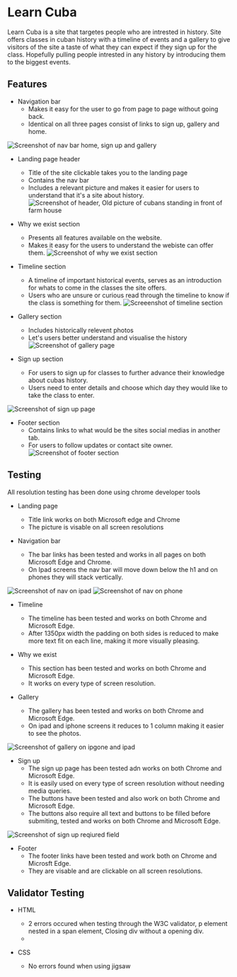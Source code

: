 # Learn Cuba

Learn Cuba is a site that targetes people who are intrested in history. Site offers 
classes in cuban history with a timeline of events and a gallery to give visitors of the site
a taste of what they can expect if they sign up for the class. Hopefully pulling people intrested
in any history by introducing them to the biggest events. 

## Features

- Navigation bar
    - Makes it easy for the user to go from page to page without going back.
    - Identical on all three pages consist of links to sign up, gallery and home.

![Screenshot of nav bar home, sign up and gallery](/assets/images/screenshot%20nav%20bar.png)


- Landing page header 
    - Title of the site clickable takes you to the landing page
    - Contains the nav bar 
    - Includes a relevant picture and makes it easier for users to understand that it's a site about history.
![Screenshot of header, Old picture of cubans standing in front of farm house](/assets/images/screenshot%20header.png "Header")

- Why we exist section 
    - Presents all features available on the website. 
    - Makes it easy for the users to understand the webiste can offer them.
![Screenshot of why we exist section](/assets/images/screenshot%20why%20we%20exist.png "Why we exist")

- Timeline section      
    - A timeline of important historical events, serves as an introduction for whats to come in the classes the site offers.
    - Users who are unsure or curious read through the timeline to know if the class is something for them.
![Screeenshot of timeline section](/assets/images/screenshot%20timeline.png "Entire timeline")

- Gallery section
    - Includes historically relevent photos 
    - Let's users better understand and visualise the history
![Screenshot of gallery page](/assets/images/screenshot%20gallery.png "Gallery")

- Sign up section 
     - For users to sign up for classes to further advance their knowledge about cubas history.
     - Users need to enter details and choose which day they would like to take the class to enter.

![Screenshot of sign up page](/assets/images/screenshot%20signup.png "Sign up")

- Footer section
    - Contains links to what would be the sites social medias in another tab.
    - For users to follow updates or contact site owner.
![Screenshot of footer section](/assets/images/screenshot%20footer.png "Social media links") 
         
## Testing
All resolution testing has been done using chrome developer tools 

- Landing page 
    - Title link works on both Microsoft edge and Chrome 
    - The picture is visable on all screen resolutions 

- Navigation bar
    - The bar links  has been tested and works in all pages on both Microsoft Edge and Chrome. 
    - On Ipad screens the nav bar will move down below the h1 and on phones they will stack vertically. 

![Screenshot of nav on ipad](/assets/images/nav%20ipad.png "nav on ipad")
![Screenshot of nav on phone](/assets/images/nav%20phone%20screen.png "nav on phone")

- Timeline 
    - The timeline has been tested and works on both Chrome and Microsoft Edge. 
    - After 1350px width the padding on both sides is reduced to make more text fit on each line, making it more visually pleasing. 

- Why we exist 
    - This section has been tested and works on both Chrome and Microsoft Edge.
    - It works on every type of screen resolution. 

- Gallery 
    - The gallery has been tested and works on both Chrome and Microsoft Edge. 
    - On ipad and iphone screens it reduces to 1 column making it easier to see the photos.

![Screenshot of gallery on ipgone and ipad](/assets/images/gallery%20ipad%20iphone.png "gallery on ipad and iphone")


- Sign up 
    - The sign up page has been tested adn works on both Chrome and Microsoft Edge. 
    - It is easily used on every type of screen resolution without needing media queries.
    - The buttons have been tested and also work on both Chrome and Microsoft Edge. 
    - The buttons also require all text and buttons to be filled before submiting, tested and works on both Chrome and Microsoft Edge.

![Screenshot of sign up reqiured field](/assets/images/sign%20up%20reqiured.png "sign up required field")

- Footer 
    - The footer links have been tested and work both on Chrome and Microsft Edge.
    - They are visable and are clickable on all screen resolutions. 


## Validator Testing 

- HTML
    - 2 errors occured when testing through the W3C validator, p element nested in a span element, Closing div without a opening div.
    - 

- CSS
    - No errors found when using jigsaw
    